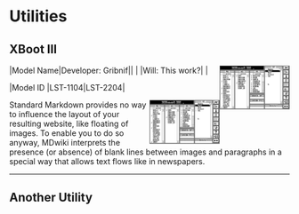 Utilities
===========
XBoot III
--------

|Model Name|Developer: Gribnif|<img src="images/XBoot/XbootIII.png" width=25% align=right>|
|          |Will:   This work?|                                                           |

|Model ID  |LST-1104|LST-2204|


<img src="images/XBoot/XbootIII.png" width=25% align=right>

Standard Markdown provides no way to influence the layout of your resulting website, like floating of images. To enable you to do so anyway, MDwiki interprets the presence (or absence) of blank lines between images and paragraphs in a special way that allows text flows like in newspapers.

- - - -

Another Utility
--------
